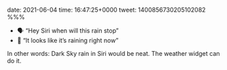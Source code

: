 date: 2021-06-04
time: 16:47:25+0000
tweet: 1400856730205102082
%%%

- 🗣 “Hey Siri when will this rain stop”
- 🤖 “It looks like it’s raining right now”

In other words: Dark Sky rain in Siri would be neat. The weather widget can do it.
